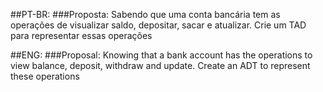 ##PT-BR:
###Proposta:
Sabendo que uma conta bancária tem as operações de visualizar saldo,
depositar, sacar e atualizar. Crie um TAD para representar essas operações

##ENG:
###Proposal:
Knowing that a bank account has the operations to view balance, deposit, withdraw and update. 
Create an ADT to represent these operations 